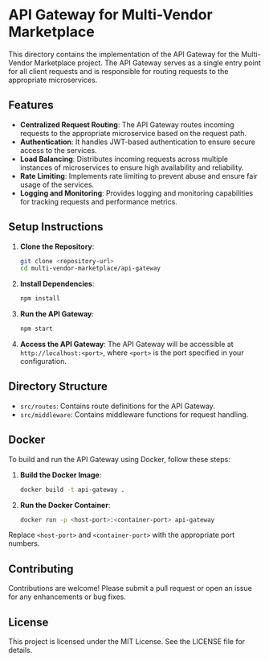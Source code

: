 # API Gateway for Multi-Vendor Marketplace

This directory contains the implementation of the API Gateway for the Multi-Vendor Marketplace project. The API Gateway serves as a single entry point for all client requests and is responsible for routing requests to the appropriate microservices.

## Features

- **Centralized Request Routing**: The API Gateway routes incoming requests to the appropriate microservice based on the request path.
- **Authentication**: It handles JWT-based authentication to ensure secure access to the services.
- **Load Balancing**: Distributes incoming requests across multiple instances of microservices to ensure high availability and reliability.
- **Rate Limiting**: Implements rate limiting to prevent abuse and ensure fair usage of the services.
- **Logging and Monitoring**: Provides logging and monitoring capabilities for tracking requests and performance metrics.

## Setup Instructions

1. **Clone the Repository**:
   ```bash
   git clone <repository-url>
   cd multi-vendor-marketplace/api-gateway
   ```

2. **Install Dependencies**:
   ```bash
   npm install
   ```

3. **Run the API Gateway**:
   ```bash
   npm start
   ```

4. **Access the API Gateway**:
   The API Gateway will be accessible at `http://localhost:<port>`, where `<port>` is the port specified in your configuration.

## Directory Structure

- `src/routes`: Contains route definitions for the API Gateway.
- `src/middleware`: Contains middleware functions for request handling.

## Docker

To build and run the API Gateway using Docker, follow these steps:

1. **Build the Docker Image**:
   ```bash
   docker build -t api-gateway .
   ```

2. **Run the Docker Container**:
   ```bash
   docker run -p <host-port>:<container-port> api-gateway
   ```

Replace `<host-port>` and `<container-port>` with the appropriate port numbers.

## Contributing

Contributions are welcome! Please submit a pull request or open an issue for any enhancements or bug fixes.

## License

This project is licensed under the MIT License. See the LICENSE file for details.